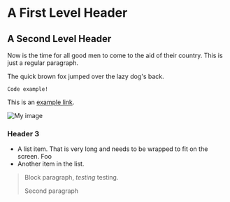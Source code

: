 A First Level Header
====================

A Second Level Header
---------------------

Now is the time for all good men to come to
the aid of their country. This is just a
regular paragraph.

The quick brown fox jumped over the lazy
dog's back.

    Code example!

This is an [example link](http://example.com/).

![My image](https://s-media-cache-ak0.pinimg.com/236x/00/3d/1b/003d1b933780b855aa568d683b91622d.jpg)

### Header 3

*   A list item. That is very long and needs to be wrapped to fit on the screen.
    Foo
*   Another item in the list.

> Block paragraph, _testing_ testing.
>
> Second paragraph
